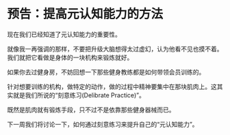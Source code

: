 # 预告：提高元认知能力的方法

现在我们已经知道了元认知能力的重要性。

就像我一再强调的那样，不要把升级大脑想得太过虚幻，认为他看不见也摸不着。我们就把它看做是身体的一块机构来锻炼就好。

如果你去过健身房，不妨回想一下那些健身教练都是如何带领会员训练的。

针对想要训练的机构，做特定的动作，做的过程中精神要集中在那块肌肉上。这其实就是我们所说的“刻意练习(Delibrate Practice)”。

既然是肌肉就有锻炼手段，只不过不是依靠那些健身器械而已。

下一周我们将讨论一下，如何通过刻意练习来提升自己的“元认知能力”。